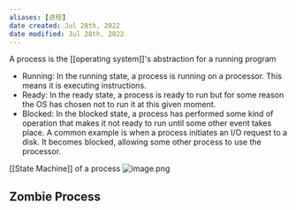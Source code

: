```yaml
---
aliases: [进程]
date created: Jul 28th, 2022
date modified: Jul 28th, 2022
---
```


A process is the [[operating system]]'s abstraction for a running program
- Running: In the running state, a process is running on a processor. This means it is executing instructions.
- Ready: In the ready state, a process is ready to run but for some reason the OS has chosen not to run it at this given moment.
- Blocked: In the blocked state, a process has performed some kind of operation that makes it not ready to run until some other event takes place. A common example is when a process initiates an I/O request to a disk. It becomes blocked, allowing some other process to use the processor.

[[State Machine]] of a process
![image.png](https://img.ynchen.me/2023/06/732627331f20f7e2a3c2a06d9d576730.webp)

## Zombie Process
